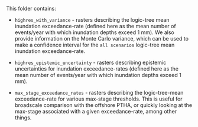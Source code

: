 This folder contains:

* `highres_with_variance` - rasters describing the logic-tree mean inundation exceedance-rate (defined here as the mean number of events/year with which inundation depths exceed 1 mm). We also provide information on the Monte Carlo variance, which can be used to make a confidence interval for the `all scenarios` logic-tree mean inundation exceedance-rate.

* `highres_epistemic_uncertainty` - rasters describing epistemic uncertainties for inundation exceedance-rates (defined here as the mean number of events/year with which inundation depths exceed 1 mm).

* `max_stage_exceedance_rates` - rasters describing the logic-tree-mean exceedance-rate for various max-stage thresholds. This is useful for broadscale comparison with the offshore PTHA, or quickly looking at the max-stage associated with a given exceedance-rate, among other things. 

